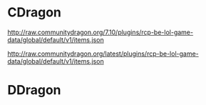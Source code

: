 # CDragon
http://raw.communitydragon.org/7.10/plugins/rcp-be-lol-game-data/global/default/v1/items.json

http://raw.communitydragon.org/latest/plugins/rcp-be-lol-game-data/global/default/v1/items.json

# DDragon
